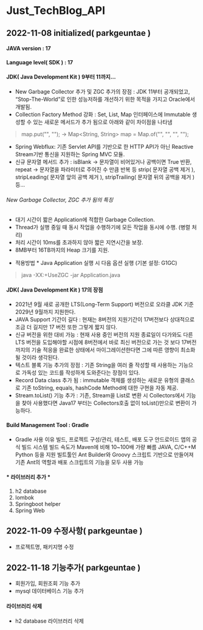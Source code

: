 # Just_TechBlog_API

## 2022-11-08 initialized( parkgeuntae )
#### JAVA version : 17

#### Language level( SDK ) : 17

#### JDK( Java Development Kit ) 9부터 11까지...
- New Garbage Collector 추가 및 ZGC 추가의 장점 : JDK 11부터 공개되었고, “Stop-The-World”로 인한 성능저하를 개선하기 위한 목적을 가지고 Oracle에서 개발됨.
- Collection Factory Method 강화 : Set, List, Map 인터페이스에 Immutable 생성할 수 있는 새로운 메서드가 추가 됨으로 아래와 같이 차이점을 나타냄
> map.put("", ""); -> 
>   Map<String, String> map
    = Map.of("", "", "", "");

- Spring Webflux: 기존 Servlet API를 기반으로 한 HTTP API가 아닌 Reactive Stream기반 통신을 지원하는 Spring MVC 모듈.
- 신규 문자열 메서드 추가 : isBlank -> 문자열이 비어있거나 공백이면 True 반환, repeat -> 문자열을 파라미터로 주어진 수 만큼 반복 등 strip( 문자열 공백 제거 ), stripLeading( 문자열 앞의 공백 제거 ), stripTrailing( 문자열 뒤의 공백을 제거 )등...

###### New Garbage Collector, ZGC 추가 됨의 특징
- 대기 시간이 짧은 Application에 적합한 Garbage Collection.
- Thread가 실행 중일 때 동시 작업을 수행하기에 모든 작업을 동시에 수행. (병렬 처리)
- 처리 시간이 10ms를 초과하지 않아 짧은 지연시간을 보장.
- 8MB부터 16TB까지의 Heap 크기를 지원.

* 적용방법 *
Java Application 실행 시 다음 옵션 실행 (기본 설정: G1GC)
> java -XX:+UseZGC -jar Application.java


#### JDK( Java Development Kit ) 17의 장점
- 2021년 9월 새로 공개한 LTS(Long-Term Support) 버전으로 오라클 JDK 기준 2029년 9월까지 지원한다.
- JAVA Support 기간이 길다 : 현재는 8버전의 지원기간이 17버전보다 상대적으로 조금 더 길지만 17 버전 또한 그렇게 짧지 않다.
- 신규 버전을 위한 대비 가능 : 현재 사용 중인 버전의 지원 종료일이 다가와도 다른 LTS 버전을 도입해야할 시점에 8버전에서 바로 최신 버전으로 가는 것 보다 17버전까지의 기술 적응을 완료한 상태에서 마이그레이션한다면 그에 따른 영향이 최소화 될 것이라 생각된다.
- 텍스트 블록 기능 추가의 장점 : 기존 String을 여러 줄 작성할 때 사용하는 기능으로 가독성 있는 코드를 작성하게 도와준다는 장점이 있다.
- Record Data class 추가 됨 : immutable 객체를 생성하는 새로운 유형의 클래스로 기존 toString, equals, hashCode Method에 대한 구현을 자동 제공.
- Stream.toList() 기능 추가 : 기존, Stream을 List로 변환 시 Collectors에서 기능을 찾아 사용했다면 Java17 부터는 Collectors호출 없이 toList()만으로 변환이 가능하다.



#### Build Management Tool : Gradle
- Gradle 사용 이유
빌드, 프로젝트 구성/관리, 테스트, 배포 도구
안드로이드 앱의 공식 빌드 시스템
빌드 속도가 Maven에 비해 10~100배 가량 빠름
JAVA, C/C++M Python 등을 지원
빌트툴인 Ant Builder와 Groovy 스크립트 기반으로 만들어져 기존 Ant의 역할과 배포 스크립트의 기능을 모두 사용 가능

#### * 라이브러리 추가 *
1. h2 database
2. lombok
3. Springboot helper
4. Spring Web

## 2022-11-09 수정사항( parkgeuntae )
- 프로젝트명, 패키지명 수정

## 2022-11-18 기능추가( parkgeuntae )
- 회원가입, 회원조회 기능 추가
- mysql 데이터베이스 기능 추가
#### 라이브러리 삭제
- h2 database 라이브러리 삭제
